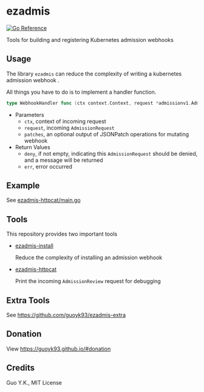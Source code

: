 # ezadmis

[![Go Reference](https://pkg.go.dev/badge/github.com/guoyk93/ezadmis.svg)](https://pkg.go.dev/github.com/guoyk93/ezadmis)

Tools for building and registering Kubernetes admission webhooks

## Usage

The library `ezadmis` can reduce the complexity of writing a kubernetes admission webhook
.

All things you have to do is to implement a handler function.

```go
type WebhookHandler func (ctx context.Context, request *admissionv1.AdmissionRequest, patches *[]map[string]interface{}) (deny string, err error)
```

* Parameters
    * `ctx`, context of incoming request
    * `request`, incoming `AdmissionRequest`
    * `patches`, an optional output of JSONPatch operations for mutating webhook
* Return Values
    * `deny`, if not empty, indicating this `AdmissionRequest` should be denied, and a message will be returned
    * `err`, error occurred

## Example

See [ezadmis-httpcat/main.go](cmd/ezadmis-httpcat/main.go)

## Tools

This repository provides two important tools

* [ezadmis-install](cmd/ezadmis-install)

  Reduce the complexity of installing an admission webhook

* [ezadmis-httpcat](cmd/ezadmis-httpcat)

  Print the incoming `AdmissionReview` request for debugging

## Extra Tools

See https://github.com/guoyk93/ezadmis-extra

## Donation

View <https://guoyk93.github.io/#donation>

## Credits

Guo Y.K., MIT License
